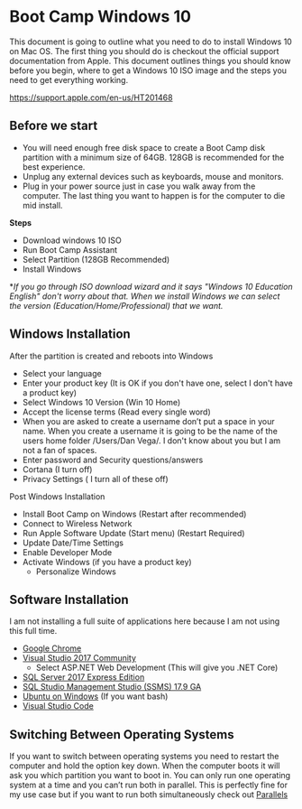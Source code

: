 # Boot Camp Windows 10

This document is going to outline what you need to do to install Windows 10 on Mac OS. The first thing you should do is checkout the official support documentation from Apple. This document outlines things you should know before you begin, where to get a Windows 10 ISO image and the steps you need to get everything working. 

https://support.apple.com/en-us/HT201468 

## Before we start

* You will need enough free disk space to create a Boot Camp disk partition with a minimum size of 64GB. 128GB is recommended for the best experience.	
* Unplug any external devices such as keyboards, mouse and monitors. 
* Plug in your power source just in case you walk away from the computer. The last thing you want to happen is for the computer to die mid install.

**Steps**

* Download windows 10 ISO
* Run Boot Camp Assistant
* Select Partition (128GB Recommended)
* Install Windows

\**If you go through ISO download wizard and it says "Windows 10 Education English" don't worry about that. When we install Windows we can select the version (Education/Home/Professional) that we want.*

## Windows Installation 

After the partition is created and reboots into Windows

* Select your language
* Enter your product key (It is OK if you don't have one, select I don't have a product key)
* Select Windows 10 Version (Win 10 Home)
* Accept the license terms (Read every single word)
* When you are asked to create a username don’t put a space in your name. When you create a username it is going to be the name of the users home folder /Users/Dan Vega/. I don't know about you but I am not a fan of spaces.
* Enter password and Security questions/answers
* Cortana (I turn off)
* Privacy Settings ( I turn all of these off)

Post Windows Installation

* Install Boot Camp on Windows (Restart after recommended)
* Connect to Wireless Network
* Run Apple Software Update (Start menu) (Restart Required)
* Update Date/Time Settings
* Enable Developer Mode
* Activate Windows (if you have a product key)
    * Personalize Windows

## Software Installation

I am not installing a full suite of applications here because I am not using this full time. 

* [Google Chrome](https://www.google.com/chrome/)
* [Visual Studio 2017 Community](https://visualstudio.microsoft.com/downloads/)
    * Select ASP.NET Web Development (This will give you .NET Core)
* [SQL Server 2017 Express Edition](https://www.microsoft.com/en-us/sql-server/sql-server-editions-express)
* [SQL Studio Management Studio (SSMS) 17.9 GA](https://docs.microsoft.com/en-us/sql/ssms/sql-server-management-studio-changelog-ssms?view=sql-server-2017#ssms-179-latest-ga-release)
* [Ubuntu on Windows](https://docs.microsoft.com/en-us/windows/wsl/install-win10) (If you want bash) 
* [Visual Studio Code](https://code.visualstudio.com/)    

## Switching Between Operating Systems
If you want to switch between operating systems you need to restart the computer and hold the option key down. When the computer boots it will ask you which partition you want to boot in. You can only run one operating system at a time and you can’t run both in parallel. This is perfectly fine for my use case but if you want to run both simultaneously check out [Parallels](https://www.parallels.com/products/desktop/)


